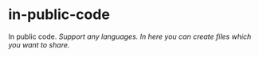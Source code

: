 # in-public-code
In public code. *Support any languages.* 
_In here you can create files which you want to share._
